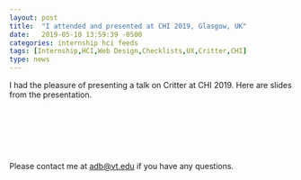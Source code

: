 ```yaml
---
layout: post
title:  "I attended and presented at CHI 2019, Glasgow, UK"
date:   2019-05-10 13:59:39 -0500
categories: internship hci feeds
tags: [Internship,HCI,Web Design,Checklists,UX,Critter,CHI]
type: news
---
```


I had the pleasure of presenting a talk on Critter at CHI 2019. Here are slides from the presentation.

<br><br>

<script async class="speakerdeck-embed" data-id="50960be50378461b87ff7266cecc05d1" data-ratio="1.7777777777778" src="//speakerdeck.com/assets/embed.js"></script>

<br><br>

Please contact me at [adb@vt.edu](adb@vt.edu) if you have any questions.

